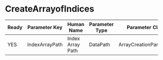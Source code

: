 # CreateArrayofIndices

| Ready | Parameter Key | Human Name | Parameter Type | Parameter Class |
|-------|---------------|------------|-----------------|----------------|
| YES | IndexArrayPath | Index Array Path | DataPath | ArrayCreationParameter |
